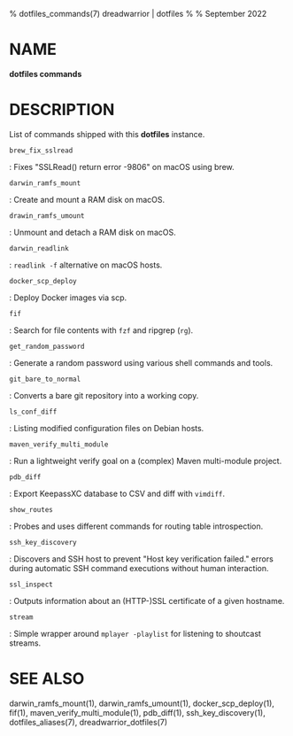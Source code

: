 % dotfiles_commands(7) dreadwarrior | dotfiles
%
% September 2022

# NAME

**dotfiles commands**

# DESCRIPTION

List of commands shipped with this **dotfiles** instance.

`brew_fix_sslread`

:   Fixes "SSLRead() return error -9806" on macOS using brew.

`darwin_ramfs_mount`

:   Create and mount a RAM disk on macOS.

`drawin_ramfs_umount`

:   Unmount and detach a RAM disk on macOS.

`darwin_readlink`

:   `readlink -f` alternative on macOS hosts.

`docker_scp_deploy`

:   Deploy Docker images via scp.

`fif`

:   Search for file contents with `fzf` and ripgrep (`rg`).

`get_random_password`

:   Generate a random password using various shell commands and tools.

`git_bare_to_normal`

:   Converts a bare git repository into a working copy.

`ls_conf_diff`

:   Listing modified configuration files on Debian hosts.

`maven_verify_multi_module`

:   Run a lightweight verify goal on a (complex) Maven multi-module project.

`pdb_diff`

:   Export KeepassXC database to CSV and diff with `vimdiff`.

`show_routes`

:   Probes and uses different commands for routing table introspection.

`ssh_key_discovery`

:   Discovers and SSH host to prevent "Host key verification failed." errors
    during automatic SSH command executions without human interaction.

`ssl_inspect`

:   Outputs information about an (HTTP-)SSL certificate of a given hostname.

`stream`

:   Simple wrapper around `mplayer -playlist` for listening to shoutcast streams.

# SEE ALSO

darwin_ramfs_mount(1), darwin_ramfs_umount(1), docker_scp_deploy(1), fif(1),
maven_verify_multi_module(1), pdb_diff(1), ssh_key_discovery(1), 
dotfiles_aliases(7), dreadwarrior_dotfiles(7)
